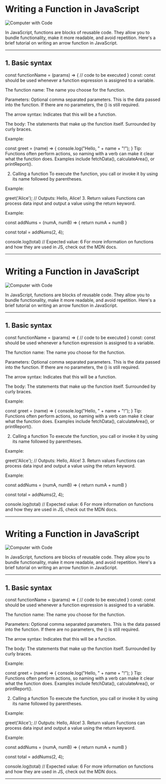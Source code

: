 # Writing a Function in JavaScript

![Computer with Code](https://images.unsplash.com/photo-1587620962725-abab7fe55159?auto=format&fit=crop&q=80&w=1631&ixlib=rb-4.0.3)

In JavaScript, functions are blocks of reusable code. They allow you to bundle functionality, make it more readable, and avoid repetition. Here's a brief tutorial on writing an arrow function in JavaScript.

---

## 1. Basic syntax


const functionName = (params) => {
  // code to be executed
}
const: const should be used whenever a function expression is assigned to a variable.

The function name: The name you choose for the function.

Parameters: Optional comma separated parameters. This is the data passed into the function. If there are no parameters, the () is still required.

The arrow syntax: Indicates that this will be a function.

The body: The statements that make up the function itself. Surrounded by curly braces.

Example:

const greet = (name) => {
  console.log("Hello, " + name + "!");
}
Tip: Functions often perform actions, so naming with a verb can make it clear what the function does. Examples include fetchData(), calculateArea(), or printReport().

2. Calling a function
To execute the function, you call or invoke it by using its name followed by parentheses.

Example:

greet('Alice'); // Outputs: Hello, Alice!
3. Return values
Functions can process data input and output a value using the return keyword.

Example:

const addNums = (numA, numB) => {
  return numA + numB
}

const total = addNums(2, 4);

console.log(total) // Expected value: 6
For more information on functions and how they are used in JS, check out the MDN docs.


---
# Writing a Function in JavaScript

![Computer with Code](https://images.unsplash.com/photo-1587620962725-abab7fe55159?auto=format&fit=crop&q=80&w=1631&ixlib=rb-4.0.3)

In JavaScript, functions are blocks of reusable code. They allow you to bundle functionality, make it more readable, and avoid repetition. Here's a brief tutorial on writing an arrow function in JavaScript.

---

## 1. Basic syntax

const functionName = (params) => {
  // code to be executed
}
const: const should be used whenever a function expression is assigned to a variable.

The function name: The name you choose for the function.

Parameters: Optional comma separated parameters. This is the data passed into the function. If there are no parameters, the () is still required.

The arrow syntax: Indicates that this will be a function.

The body: The statements that make up the function itself. Surrounded by curly braces.

Example:

const greet = (name) => {
  console.log("Hello, " + name + "!");
}
Tip: Functions often perform actions, so naming with a verb can make it clear what the function does. Examples include fetchData(), calculateArea(), or printReport().

2. Calling a function
To execute the function, you call or invoke it by using its name followed by parentheses.

Example:

greet('Alice'); // Outputs: Hello, Alice!
3. Return values
Functions can process data input and output a value using the return keyword.

Example:

const addNums = (numA, numB) => {
  return numA + numB
}

const total = addNums(2, 4);

console.log(total) // Expected value: 6
For more information on functions and how they are used in JS, check out the MDN docs.


---
# Writing a Function in JavaScript

![Computer with Code](https://images.unsplash.com/photo-1587620962725-abab7fe55159?auto=format&fit=crop&q=80&w=1631&ixlib=rb-4.0.3)

In JavaScript, functions are blocks of reusable code. They allow you to bundle functionality, make it more readable, and avoid repetition. Here's a brief tutorial on writing an arrow function in JavaScript.

---

## 1. Basic syntax


const functionName = (params) => {
  // code to be executed
}
const: const should be used whenever a function expression is assigned to a variable.

The function name: The name you choose for the function.

Parameters: Optional comma separated parameters. This is the data passed into the function. If there are no parameters, the () is still required.

The arrow syntax: Indicates that this will be a function.

The body: The statements that make up the function itself. Surrounded by curly braces.

Example:

const greet = (name) => {
  console.log("Hello, " + name + "!");
}
Tip: Functions often perform actions, so naming with a verb can make it clear what the function does. Examples include fetchData(), calculateArea(), or printReport().

2. Calling a function
To execute the function, you call or invoke it by using its name followed by parentheses.

Example:

greet('Alice'); // Outputs: Hello, Alice!
3. Return values
Functions can process data input and output a value using the return keyword.

Example:

const addNums = (numA, numB) => {
  return numA + numB
}

const total = addNums(2, 4);

console.log(total) // Expected value: 6
For more information on functions and how they are used in JS, check out the MDN docs.


---
